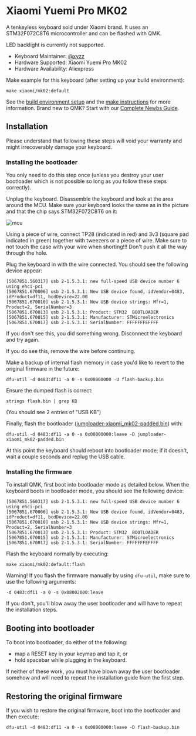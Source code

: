 # Xiaomi Yuemi Pro MK02

A tenkeyless keyboard sold under Xiaomi brand. It uses an STM32F072C8T6 microcontroller and can be flashed with QMK.

LED backlight is currently not supported.

* Keyboard Maintainer: [@xyzz](https://github.com/xyzz)
* Hardware Supported: Xiaomi Yuemi Pro MK02
* Hardware Availability: Aliexpress

Make example for this keyboard (after setting up your build environment):

    make xiaomi/mk02:default

See the [build environment setup](https://docs.qmk.fm/#/getting_started_build_tools) and the [make instructions](https://docs.qmk.fm/#/getting_started_make_guide) for more information. Brand new to QMK? Start with our [Complete Newbs Guide](https://docs.qmk.fm/#/newbs).

## Installation

Please understand that following these steps will void your warranty and might irrecoverably damage your keyboard.

### Installing the bootloader

You only need to do this step once (unless you destroy your user bootloader which is not possible so long as you follow these steps correctly).

Unplug the keyboard. Disassemble the keyboard and look at the area around the MCU. Make sure your keyboard looks the same as in the picture and that the chip says STM32F072C8T6 on it:

![mcu](https://i.imgur.com/HM8tUWU.jpg)

Using a piece of wire, connect TP28 (indicated in red) and 3v3 (square pad indicated in green) together with tweezers or a piece of wire. Make sure to not touch the case with your wire when shorting!!! Don't push it all the way through the hole.

Plug the keyboard in with the wire connected. You should see the following device appear:
```
[5067851.560317] usb 2-1.5.3.1: new full-speed USB device number 6 using ehci-pci
[5067851.670006] usb 2-1.5.3.1: New USB device found, idVendor=0483, idProduct=df11, bcdDevice=22.00
[5067851.670010] usb 2-1.5.3.1: New USB device strings: Mfr=1, Product=2, SerialNumber=3
[5067851.670013] usb 2-1.5.3.1: Product: STM32  BOOTLOADER
[5067851.670015] usb 2-1.5.3.1: Manufacturer: STMicroelectronics
[5067851.670017] usb 2-1.5.3.1: SerialNumber: FFFFFFFEFFFF
```

If you don't see this, you did something wrong. Disconnect the keyboard and try again.

If you do see this, remove the wire before continuing.

Make a backup of internal flash memory in case you'd like to revert to the original firmware in the future:
```
dfu-util -d 0483:df11 -a 0 -s 0x08000000 -U flash-backup.bin
```

Ensure the dumped flash is correct:
```
strings flash.bin | grep KB
```
(You should see 2 entries of "USB KB")

Finally, flash the bootloader ([jumploader-xiaomi_mk02-padded.bin](https://github.com/xyzz/stm32f072-keyboard-jumploader/releases/download/r1/jumploader-xiaomi_mk02-padded.bin)) with:
```
dfu-util -d 0483:df11 -a 0 -s 0x08000000:leave -D jumploader-xiaomi_mk02-padded.bin
```

At this point the keyboard should reboot into bootloader mode; if it doesn't, wait a couple seconds and replug the USB cable.

### Installing the firmware

To install QMK, first boot into bootloader mode as detailed below. When the keyboard boots in bootloader mode, you should see the following device:

```
[5067851.560317] usb 2-1.5.3.1: new full-speed USB device number 6 using ehci-pci
[5067851.670006] usb 2-1.5.3.1: New USB device found, idVendor=0483, idProduct=df11, bcdDevice=22.00
[5067851.670010] usb 2-1.5.3.1: New USB device strings: Mfr=1, Product=2, SerialNumber=3
[5067851.670013] usb 2-1.5.3.1: Product: STM32  BOOTLOADER
[5067851.670015] usb 2-1.5.3.1: Manufacturer: STMicroelectronics
[5067851.670017] usb 2-1.5.3.1: SerialNumber: FFFFFFFEFFFF
```

Flash the keyboard normally by executing:

```
make xiaomi/mk02:default:flash
```

Warning! If you flash the firmware manually by using `dfu-util`, make sure to use the following arguments:

```
-d 0483:df11 -a 0 -s 0x08002000:leave
```

If you don't, you'll blow away the user bootloader and will have to repeat the installation steps.

## Booting into bootloader

To boot into bootloader, do either of the following:
- map a RESET key in your keymap and tap it, or
- hold spacebar while plugging in the keyboard.

If neither of these work, you must have blown away the user bootloader somehow and will need to repeat the installation guide from the first step.

## Restoring the original firmware

If you wish to restore the original firmware, boot into the bootloader and then execute:

```
dfu-util -d 0483:df11 -a 0 -s 0x08000000:leave -D flash-backup.bin
```
